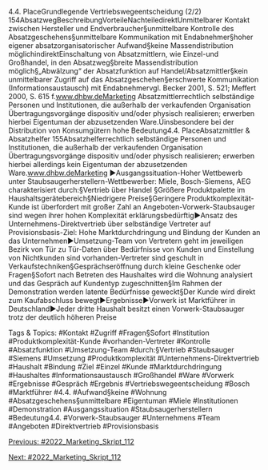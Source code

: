 4.4. PlaceGrundlegende Vertriebswegeentscheidung (2/2)
154AbsatzwegBeschreibungVorteileNachteiledirektUnmittelbarer Kontakt zwischen Hersteller und Endverbraucher§unmittelbare Kontrolle des Absatzgeschehens§unmittelbare Kommunikation mit Endabnehmer§hoher eigener absatzorganisatorischer Aufwand§keine Massendistribution möglichindirektEinschaltung von Absatzmittlern, wie Einzel-und Großhandel, in den Absatzweg§breite Massendistribution möglich§„Abwälzung“ der Absatzfunktion auf Handel/Absatzmittler§kein unmittelbarer Zugriff auf das Absatzgeschehen§erschwerte Kommunikation (Informationsaustausch)   mit Endabnehmervgl. Becker 2001, S. 521; Meffert 2000, S. 615 f.www.dhbw.deMarketing
Absatzmittlerrechtlich selbständige Personen und Institutionen, die außerhalb der verkaufenden Organisation Übertragungsvorgänge dispositiv und/oder physisch realisieren; erwerben hierbei Eigentuman der abzusetzenden Ware.Úinsbesondere bei der Distribution von Konsumgütern hohe Bedeutung4.4. PlaceAbsatzmittler & Absatzhelfer
155Absatzhelferrechtlich selbständige Personen und Institutionen, die außerhalb der verkaufenden Organisation Übertragungsvorgänge dispositiv und/oder physisch realisieren; erwerben hierbei allerdings kein Eigentuman der abzusetzenden Ware.www.dhbw.deMarketing
►Ausgangssituation-Hoher Wettbewerb unter Staubsaugerherstellern-Wettbewerber: Miele, Bosch-Siemens, AEG charakterisiert durch:§Vertrieb über Handel §Größere Produktpalette im Haushaltsgerätebereich§Niedrigere Preise§Geringere Produktkomplexität-Kunde ist überfordert mit großer Zahl an Angeboten-Vorwerk-Staubsauger sind wegen ihrer hohen Komplexität erklärungsbedürftig►Ansatz des Unternehmens-Direktvertrieb über selbständige Vertreter auf Provisionsbasis-Ziel: Hohe Marktdurchdringung und Bindung der Kunden an das Unternehmen►Umsetzung-Team von Vertretern geht im jeweiligen Bezirk von Tür zu Tür-Daten über Bedürfnisse von Kunden und Einstellung von Nichtkunden sind vorhanden-Vertreter sind geschult in Verkaufstechniken§Gesprächseröffnung durch kleine Geschenke oder Fragen§Sofort nach Betreten des Haushaltes wird die Wohnung analysiert und das Gespräch auf Kundentyp zugeschnitten§Im Rahmen der Demonstration werden latente Bedürfnisse geweckt§Der Kunde wird direkt zum Kaufabschluss bewegt►Ergebnisse►Vorwerk ist Marktführer in Deutschland►Jeder dritte Haushalt besitzt einen Vorwerk-Staubsauger trotz der deutlich höheren Preise

   Tags & Topics:
   #Kontakt
   #Zugriff
   #Fragen§Sofort
   #Institution
   #Produktkomplexität-Kunde
   #vorhanden-Vertreter
   #Kontrolle
   #Absatzfunktion
   #Umsetzung-Team
   #durch:§Vertrieb
   #Staubsauger
   #Siemens
   #Umsetzung
   #Produktkomplexität
   #Unternehmens-Direktvertrieb
   #Haushalt
   #Bindung
   #Ziel
   #Einzel
   #Kunde
   #Marktdurchdringung
   #Haushaltes
   #Informationsaustausch
   #Großhandel
   #Ware
   #Vorwerk
   #Ergebnisse
   #Gespräch
   #Ergebnis
   #Vertriebswegeentscheidung
   #Bosch
   #Marktführer
   #4.4.
   #Aufwand§keine
   #Wohnung
   #Absatzgeschehens§unmittelbare
   #Eigentuman
   #Miele
   #Institutionen
   #Demonstration
   #Ausgangssituation
   #Staubsaugerherstellern
   #Bedeutung4.4.
   #Vorwerk-Staubsauger
   #Unternehmens
   #Team
   #Angeboten
   #Direktvertrieb
   #Provisionsbasis

[Previous: #2022_Marketing_Skript_112](2022_Marketing_Skript_112.md)

[Next: #2022_Marketing_Skript_112](2022_Marketing_Skript_112.md)